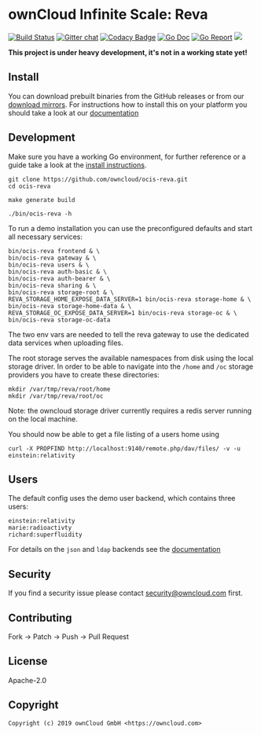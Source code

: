 # ownCloud Infinite Scale: Reva

[![Build Status](https://cloud.drone.io/api/badges/owncloud/ocis-reva/status.svg)](https://cloud.drone.io/owncloud/ocis-reva)
[![Gitter chat](https://badges.gitter.im/cs3org/reva.svg)](https://gitter.im/cs3org/reva)
[![Codacy Badge](https://api.codacy.com/project/badge/Grade/6f1eaaa399294d959ef7b3b10deed41d)](https://www.codacy.com/manual/owncloud/ocis-reva?utm_source=github.com&amp;utm_medium=referral&amp;utm_content=owncloud/ocis-reva&amp;utm_campaign=Badge_Grade)
[![Go Doc](https://godoc.org/github.com/owncloud/ocis-reva?status.svg)](http://godoc.org/github.com/owncloud/ocis-reva)
[![Go Report](http://goreportcard.com/badge/github.com/owncloud/ocis-reva)](http://goreportcard.com/report/github.com/owncloud/ocis-reva)
[![](https://images.microbadger.com/badges/image/owncloud/ocis-reva.svg)](http://microbadger.com/images/owncloud/ocis-reva "Get your own image badge on microbadger.com")

**This project is under heavy development, it's not in a working state yet!**

## Install

You can download prebuilt binaries from the GitHub releases or from our [download mirrors](http://download.owncloud.com/ocis/reva/). For instructions how to install this on your platform you should take a look at our [documentation](https://owncloud.github.io/ocis-reva/)

## Development

Make sure you have a working Go environment, for further reference or a guide take a look at the [install instructions](http://golang.org/doc/install.html). 

```console
git clone https://github.com/owncloud/ocis-reva.git
cd ocis-reva

make generate build

./bin/ocis-reva -h
```

To run a demo installation you can use the preconfigured defaults and start all necessary services:
```
bin/ocis-reva frontend & \
bin/ocis-reva gateway & \
bin/ocis-reva users & \
bin/ocis-reva auth-basic & \
bin/ocis-reva auth-bearer & \
bin/ocis-reva sharing & \
bin/ocis-reva storage-root & \
REVA_STORAGE_HOME_EXPOSE_DATA_SERVER=1 bin/ocis-reva storage-home & \
bin/ocis-reva storage-home-data & \
REVA_STORAGE_OC_EXPOSE_DATA_SERVER=1 bin/ocis-reva storage-oc & \
bin/ocis-reva storage-oc-data
```

The two env vars are needed to tell the reva gateway to use the dedicated data services when uploading files.

The root storage serves the available namespaces from disk using the local storage driver. In order to be able to navigate into the `/home` and `/oc` storage providers you have to create these directories:
```
mkdir /var/tmp/reva/root/home
mkdir /var/tmp/reva/root/oc
```

Note: the owncloud storage driver currently requires a redis server running on the local machine.

You should now be able to get a file listing of a users home using
```
curl -X PROPFIND http://localhost:9140/remote.php/dav/files/ -v -u einstein:relativity
```

## Users

The default config uses the demo user backend, which contains three users:
```
einstein:relativity
marie:radioactivty
richard:superfluidity
```

For details on the `json` and `ldap` backends see the [documentation](https://owncloud.github.io/ocis-reva/#users)


## Security

If you find a security issue please contact security@owncloud.com first.

## Contributing

Fork -> Patch -> Push -> Pull Request

## License

Apache-2.0

## Copyright

```console
Copyright (c) 2019 ownCloud GmbH <https://owncloud.com>
```
